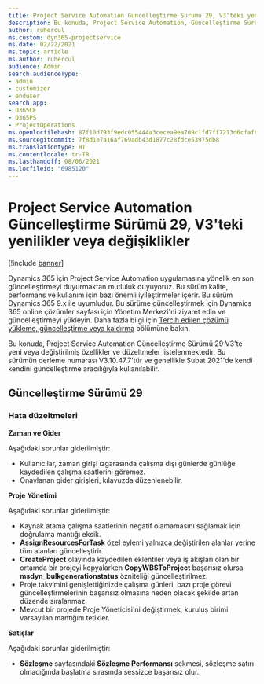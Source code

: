 ```yaml
---
title: Project Service Automation Güncelleştirme Sürümü 29, V3'teki yenilikler veya değişiklikler
description: Bu konuda, Project Service Automation, Güncelleştirme Sürümü 29, V3'teki özellikler ve düzeltmeler listelenir.
author: ruhercul
ms.custom: dyn365-projectservice
ms.date: 02/22/2021
ms.topic: article
ms.author: ruhercul
audience: Admin
search.audienceType:
- admin
- customizer
- enduser
search.app:
- D365CE
- D365PS
- ProjectOperations
ms.openlocfilehash: 87f10d793f9edc055444a3cecea9ea709c1fd7ff7213d6cfaf6b3cbe83a6a5a6
ms.sourcegitcommit: 7f8d1e7a16af769adb43d1877c28fdce53975db8
ms.translationtype: HT
ms.contentlocale: tr-TR
ms.lasthandoff: 08/06/2021
ms.locfileid: "6985120"
---
```

# <a name="whats-new-or-changed-in-project-service-automation-update-release-29-v3"></a>Project Service Automation Güncelleştirme Sürümü 29, V3'teki yenilikler veya değişiklikler

[!include [banner](../includes/psa-now-project-operations.md)]

Dynamics 365 için Project Service Automation uygulamasına yönelik en son güncelleştirmeyi duyurmaktan mutluluk duyuyoruz. Bu sürüm kalite, performans ve kullanım için bazı önemli iyileştirmeler içerir. Bu sürüm Dynamics 365 9.x ile uyumludur. Bu sürüme güncelleştirmek için Dynamics 365 online çözümler sayfası için Yönetim Merkezi'ni ziyaret edin ve güncelleştirmeyi yükleyin. Daha fazla bilgi için [Tercih edilen çözümü yükleme, güncelleştirme veya kaldırma](/power-platform/admin/install-remove-preferred-solution) bölümüne bakın.

Bu konuda, Project Service Automation Güncelleştirme Sürümü 29 V3'te yeni veya değiştirilmiş özellikler ve düzeltmeler listelenmektedir. Bu sürümün derleme numarası V3.10.47.7'tür ve genellikle Şubat 2021'de kendi kendini güncelleştirme aracılığıyla kullanılabilir.

## <a name="update-release-29"></a>Güncelleştirme Sürümü 29

### <a name="bug-fixes"></a>Hata düzeltmeleri

**Zaman ve Gider**

Aşağıdaki sorunlar giderilmiştir:

- Kullanıcılar, zaman girişi ızgarasında çalışma dışı günlerde günlüğe kaydedilen çalışma saatlerini göremez.
- Onaylanan gider girişleri, kılavuzda düzenlenebilir.

**Proje Yönetimi**

Aşağıdaki sorunlar giderilmiştir:

- Kaynak atama çalışma saatlerinin negatif olamamasını sağlamak için doğrulama mantığı eksik.
- **AssignResourcesForTask** özel eylemi yalnızca değiştirilen alanlar yerine tüm alanları güncelleştirir.
- **CreateProject** olayında kaydedilen eklentiler veya iş akışları olan bir ortamda bir projeyi kopyalarken **CopyWBSToProject** başarısız olursa **msdyn_bulkgenerationstatus** özniteliği güncelleştirilmez.
- Proje takvimini genişlettiğinizde çalışma günleri, bazı proje görevi güncelleştirmelerinin başarısız olmasına neden olacak şekilde artan düzende sıralanmaz.
- Mevcut bir projede Proje Yöneticisi'ni değiştirmek, kuruluş birimi varsayılan mantığını tetikler.

**Satışlar**

Aşağıdaki sorunlar giderilmiştir:

- **Sözleşme** sayfasındaki **Sözleşme Performansı** sekmesi, sözleşme satırı olmadığında başlatma sırasında sessizce başarısız olur.